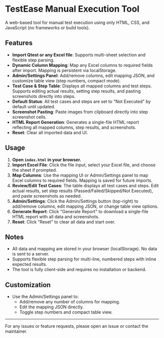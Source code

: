 # TestEase Manual Execution Tool

A web-based tool for manual test execution using only HTML, CSS, and JavaScript (no frameworks or build tools).

## Features
- **Import Qtest or any Excel file**: Supports multi-sheet selection and flexible step parsing.
- **Dynamic Column Mapping**: Map any Excel columns to required fields after import. Mapping is persistent via localStorage.
- **Admin/Settings Panel**: Add/remove columns, edit mapping JSON, and customize table view (step numbers, compact mode).
- **Test Case & Step Table**: Displays all mapped columns and test steps. Supports editing actual results, setting step results, and pasting screenshots directly into steps.
- **Default Status**: All test cases and steps are set to "Not Executed" by default until updated.
- **Screenshot Pasting**: Paste images from clipboard directly into step screenshot cells.
- **HTML Report Generation**: Generates a single-file HTML report reflecting all mapped columns, step results, and screenshots.
- **Reset**: Clear all imported data and UI.

## Usage
1. **Open `index.html` in your browser.**
2. **Import Excel File**: Click the file input, select your Excel file, and choose the sheet if prompted.
3. **Map Columns**: Use the mapping UI or Admin/Settings panel to map Excel columns to required fields. Mapping is saved for future imports.
4. **Review/Edit Test Cases**: The table displays all test cases and steps. Edit actual results, set step results (Passed/Failed/Skipped/Not Executed), and paste screenshots as needed.
5. **Admin/Settings**: Click the Admin/Settings button (top-right) to add/remove columns, edit mapping JSON, or change table view options.
6. **Generate Report**: Click "Generate Report" to download a single-file HTML report with all data and screenshots.
7. **Reset**: Click "Reset" to clear all data and start over.

## Notes
- All data and mapping are stored in your browser (localStorage). No data is sent to a server.
- Supports flexible step parsing for multi-line, numbered steps with inline expected results.
- The tool is fully client-side and requires no installation or backend.

## Customization
- Use the Admin/Settings panel to:
  - Add/remove any number of columns for mapping.
  - Edit the mapping JSON directly.
  - Toggle step numbers and compact table view.

---

For any issues or feature requests, please open an issue or contact the maintainer.
